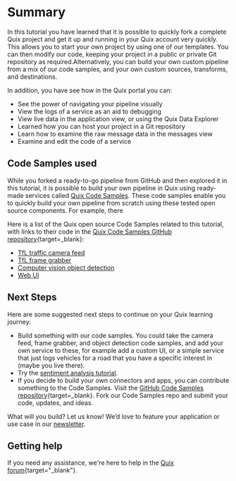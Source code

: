 # Summary

In this tutorial you have learned that it is possible to quickly fork a complete Quix project and get it up and running in your Quix account very quickly. This allows you to start your own project by using one of our templates. You can then modify our code, keeping your project in a public or private Git repository as required.Alternatively, you can build your own custom pipeline from a mix of our code samples, and your own custom sources, transforms, and destinations.

In addition, you have see how in the Quix portal you can:

* See the power of navigating your pipeline visually
* View the logs of a service as an aid to debugging
* View live data in the application view, or using the Quix Data Explorer
* Learned how you can host your project in a Git repository
* Learn how to examine the raw message data in the messages view
* Examine and edit the code of a service

## Code Samples used

While you forked a ready-to-go pipeline from GitHub and then explored it in this tutorial, it is possible to build your own pipeline in Quix using ready-made services called [Quix Code Samples](../../samples/samples.md). These code samples enable you to quickly build your own pipeline from scratch using these tested open source components. For example, there  

Here is a list of the Quix open source Code Samples related to this tutorial, with links to their code in the [Quix Code Samples GitHub repository](https://github.com/quixio/quix-samples){target=_blank}:

* [TfL traffic camera feed](https://github.com/quixio/quix-samples/tree/main/python/sources/TFL-Camera-Feed)
* [TfL frame grabber](https://github.com/quixio/quix-samples/tree/main/python/transformations/TFL-Camera-Frame-Extraction)
* [Computer vision object detection](https://github.com/quixio/quix-samples/tree/main/python/transformations/Image-processing-object-detection)
* [Web UI](https://github.com/quixio/quix-samples/tree/main/nodejs/advanced/Image-Processing-UI)

## Next Steps

Here are some suggested next steps to continue on your Quix learning journey:

* Build something with our code samples. You could take the camera feed, frame grabber, and object detection code samples, and add your own service to these, for example add a custom UI, or a simple service that just logs vehicles for a road that you have a specific interest in (maybe you live there).
* Try the [sentiment analysis tutorial](../sentiment-analysis/index.md).
* If you decide to build your own connectors and apps, you can contribute something to the Code Samples. Visit the [GitHub Code Samples repository](https://github.com/quixio/quix-samples){target=_blank}. Fork our Code Samples repo and submit your code, updates, and ideas.

What will you build? Let us know! We’d love to feature your application or use case in our [newsletter](https://www.quix.io/community/).

## Getting help

If you need any assistance, we're here to help in the [Quix forum](https://forum.quix.io/){target="_blank"}.
